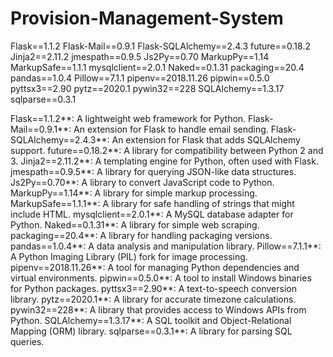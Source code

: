 # Provision-Management-System

Flask==1.1.2
Flask-Mail==0.9.1
Flask-SQLAlchemy==2.4.3
future==0.18.2
Jinja2==2.11.2
jmespath==0.9.5
Js2Py==0.70
MarkupPy==1.14
MarkupSafe==1.1.1
mysqlclient==2.0.1
Naked==0.1.31
packaging==20.4
pandas==1.0.4
Pillow==7.1.1
pipenv==2018.11.26
pipwin==0.5.0
pyttsx3==2.90
pytz==2020.1
pywin32==228
SQLAlchemy==1.3.17
sqlparse==0.3.1



Flask==1.1.2**: A lightweight web framework for Python.
Flask-Mail==0.9.1**: An extension for Flask to handle email sending.
Flask-SQLAlchemy==2.4.3**: An extension for Flask that adds SQLAlchemy support.
future==0.18.2**: A library for compatibility between Python 2 and 3.
Jinja2==2.11.2**: A templating engine for Python, often used with Flask.
jmespath==0.9.5**: A library for querying JSON-like data structures.
Js2Py==0.70**: A library to convert JavaScript code to Python.
MarkupPy==1.14**: A library for simple markup processing.
MarkupSafe==1.1.1**: A library for safe handling of strings that might include HTML.
mysqlclient==2.0.1**: A MySQL database adapter for Python.
Naked==0.1.31**: A library for simple web scraping.
packaging==20.4**: A library for handling packaging versions.
pandas==1.0.4**: A data analysis and manipulation library.
Pillow==7.1.1**: A Python Imaging Library (PIL) fork for image processing.
pipenv==2018.11.26**: A tool for managing Python dependencies and virtual environments.
pipwin==0.5.0**: A tool to install Windows binaries for Python packages.
pyttsx3==2.90**: A text-to-speech conversion library.
pytz==2020.1**: A library for accurate timezone calculations.
pywin32==228**: A library that provides access to Windows APIs from Python.
SQLAlchemy==1.3.17**: A SQL toolkit and Object-Relational Mapping (ORM) library.
sqlparse==0.3.1**: A library for parsing SQL queries.

